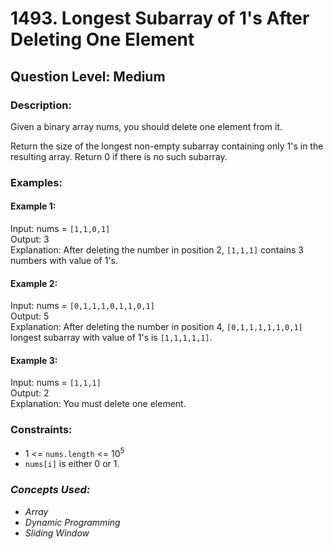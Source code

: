 # 1493. Longest Subarray of 1's After Deleting One Element
## Question Level: Medium
### Description:
Given a binary array nums, you should delete one element from it.

Return the size of the longest non-empty subarray containing only 1's in the resulting array. Return 0 if there is no such subarray.

### Examples:
#### Example 1:

Input: nums = `[1,1,0,1]`  
Output: 3  
Explanation: After deleting the number in position 2, `[1,1,1]` contains 3 numbers with value of 1's.
#### Example 2:

Input: nums = `[0,1,1,1,0,1,1,0,1]`  
Output: 5  
Explanation: After deleting the number in position 4, `[0,1,1,1,1,1,0,1]` longest subarray with value of 1's is `[1,1,1,1,1]`.
#### Example 3:

Input: nums = `[1,1,1]`  
Output: 2  
Explanation: You must delete one element.

### Constraints:

- 1 <= `nums.length` <= 10<sup>5</sup>
- `nums[i]` is either 0 or 1.

### <i>Concepts Used:
- Array
- Dynamic Programming
- Sliding Window</i>